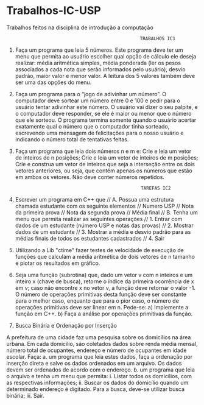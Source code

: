 # Trabalhos-IC-USP
Trabalhos feitos na disciplina de introdução a computação


                                                     TRABALHOS IC1
1. Faça um programa que leia 5 números. Este programa deve ter um menu que permita ao
usuário escolher qual opção de cálculo ele deseja realizar: média aritmética simples,
média ponderada (ler os pesos associados a cada nota que serão informados pelo
usuário), desvio padrão, maior valor e menor valor. A leitura dos 5 valores também deve
ser uma das opções do menu.

2. Faça um programa para o “jogo de adivinhar um número”. O computador deve sortear
um número entre 0 e 100 e pedir para o usuário tentar adivinhar este número. O usuário
vai dizer o seu palpite, e o computador deve responder, se ele é maior ou menor que o
número que ele sorteou. O programa termina somente quando o usuário acertar
exatamente qual o número que o computador tinha sorteado, escrevendo uma mensagem
de felicitações para o nosso usuário e indicando o número total de tentativas feitas.

3. Faça um programa que leia dois números n e m e:
 Crie e leia um vetor de inteiros de n posições;
 Crie e leia um vetor de inteiros de m posições;
 Crie e construa um vetor de inteiros que seja a interseção entre os dois vetores 
anteriores, ou seja, que contém apenas os números que estão em
ambos os vetores. Não deve conter números repetidos.

                                                     TAREFAS IC2
4. Escrever um programa em C++ que
// A. Possua uma estrutura chamada estudante com os seguinte elementos
// Numero USP
// Nota da primeira prova
// Nota da segunda prova
// Média final
// B. Tenha um menu que permita realizar as seguintes operações
// 1. Entrar com dados de um estudante (número USP e notas das provas)
// 2. Mostrar dados de um estudante
// 3. Mostrar a média e desvio padrão para as médias finais de todos os estudantes cadastrados
// 4. Sair

5. Utilizando a Lib "ctime" fazer testes de velocidade de execução de funções que calculam a 
média aritmética de dois  vetores de n tamanho e plotar os resultados em gráfico.

6. Seja uma função (subrotina) que, dado um vetor v com n inteiros e um inteiro x
(chave de busca), retorne o índice da primeira ocorrência de x em v; caso não
encontre x no vetor v, a função deve retornar o valor -1. O número de operações
primitivas desta função deve ser constante para o melhor caso, enquanto que para
o pior caso, o número de operações primitivas deve ser linear em n. Pede-se:
a) Implemente a função em C++.
b) Faça a análise por operações primitivas da função.

7.  Busca Binária e Ordenação por Inserção

A prefeitura de uma cidade faz uma pesquisa sobre os domicílios na área urbana. Em
cada domicilio, são coletados dados sobre renda média mensal, número total de
ocupantes, endereço e número de ocupantes em idade escolar. Faça:
a. um programa que leia estes dados, faça a ordenação por inserção direta e salve
os dados ordenados em um arquivo. Os dados devem ser ordenados de acordo
com o endereço.
b. um programa que leia o arquivo e tenha um menu que permita:
i. Listar todos os domicílios, com as respectivas informações;
ii. Buscar os dados do domicílio quando um determinado endereço é
digitado. Para a busca, deve-se utilizar busca binária;
iii. Sair.
